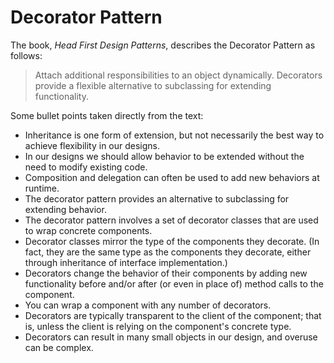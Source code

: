 # Decorator Pattern  
The book, *Head First Design Patterns*, describes the Decorator Pattern as follows:  

> Attach additional responsibilities to an object dynamically. Decorators provide a flexible alternative to subclassing for extending functionality.  

Some bullet points taken directly from the text:  
* Inheritance is one form of extension, but not necessarily the best way to achieve flexibility in our designs.  
* In our designs we should allow behavior to be extended without the need to modify existing code.  
* Composition and delegation can often be used to add new behaviors at runtime.  
* The decorator pattern provides an alternative to subclassing for extending behavior.  
* The decorator pattern involves a set of decorator classes that are used to wrap concrete components.  
* Decorator classes mirror the type of the components they decorate. (In fact, they are the same type as the components they decorate, either through inheritance of interface implementation.)  
* Decorators change the behavior of their components by adding new functionality before and/or after (or even in place of) method calls to the component.  
* You can wrap a component with any number of decorators.  
* Decorators are typically transparent to the client of the component; that is, unless the client is relying on the component's concrete type.  
* Decorators can result in many small objects in our design, and overuse can be complex.
